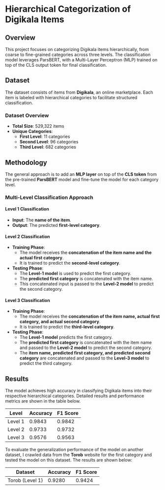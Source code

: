 # Hierarchical Categorization of Digikala Items

## Overview
This project focuses on categorizing Digikala items hierarchically, from coarse to fine-grained categories across three levels. The classification model leverages ParsBERT, with a Multi-Layer Perceptron (MLP) trained on top of the CLS output token for final classification.

## Dataset
The dataset consists of items from **Digikala**, an online marketplace. Each item is labeled with hierarchical categories to facilitate structured classification.

### Dataset Overview
- **Total Size**: 529,322 items  
- **Unique Categories**:  
  - **First Level**: 11 categories  
  - **Second Level**: 96 categories  
  - **Third Level**: 682 categories  


## Methodology
The general approach is to add an **MLP layer** on top of the **CLS token** from the pre-trained **ParsBERT** model and fine-tune the model for each category level.

### Multi-Level Classification Approach

#### **Level 1 Classification**  
- **Input**: The **name of the item**.  
- **Output**: The predicted **first-level category**.

#### **Level 2 Classification**  
- **Training Phase**:  
  - The model receives the **concatenation of the item name and the actual first category**.  
  - It is trained to predict the **second-level category**.  
- **Testing Phase**:  
  - The **Level-1 model** is used to predict the first category.  
  - The **predicted first category** is concatenated with the item name.  
  - This concatenated input is passed to the **Level-2 model** to predict the second category.

#### **Level 3 Classification**  
- **Training Phase**:  
  - The model receives the **concatenation of the item name, actual first category, and actual second category**.  
  - It is trained to predict the **third-level category**.  
- **Testing Phase**:  
  - The **Level-1 model** predicts the first category.  
  - The **predicted first category** is concatenated with the item name and passed to the **Level-2 model** to predict the second category.  
  - The **item name, predicted first category, and predicted second category** are concatenated and passed to the **Level-3 model** to predict the third category.  


## Results
The model achieves high accuracy in classifying Digikala items into their respective hierarchical categories. Detailed results and performance metrics are shown in the table below.

| Level  | Accuracy | F1 Score |
|--------|----------|----------|
| Level 1 | 0.9843   | 0.9842   |
| Level 2 | 0.9733   | 0.9732   |
| Level 3 | 0.9576   | 0.9563   |

To evaluate the generalization performance of the model on another dataset, I crawled data from the **Torob** website for the first category and tested the model on this dataset. The results are shown below:

| Dataset | Accuracy | F1 Score |
|---------|----------|----------|
| Torob (Level 1) | 0.9280   | 0.9424   |